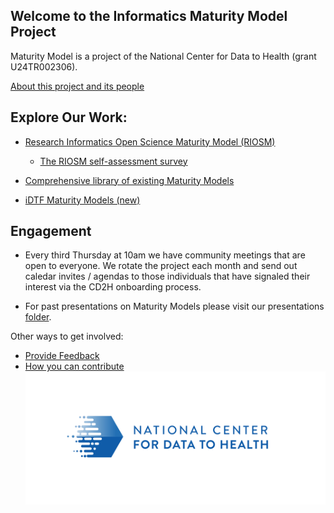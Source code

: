 
## Welcome to the Informatics Maturity Model Project

Maturity Model is a project of the National Center for Data to Health (grant U24TR002306).

[About this project and its people](pages/about.md)

## Explore Our Work:

* [Research Informatics Open Science Maturity Model (RIOSM)](pages/RIOSM.md)

    * [The RIOSM self-assessment survey](https://maturitymodel.rit.uw.edu)
    
* [Comprehensive library of existing Maturity Models](pages/ExModels.md)
* [iDTF Maturity Models (new)](pages/iDTFModels.md)



## Engagement 
* Every third Thursday at 10am we have community meetings that are open to everyone. We rotate the project each month and send out caledar invites / agendas to those individuals that have signaled their interest via the CD2H onboarding process.

* For past presentations on Maturity Models please visit our presentations [folder](https://drive.google.com/drive/u/1/folders/1Favda_FCXfIlRnY8Sz7OZxwDVIiN3DsS).
  
Other ways to get involved:
* [Provide Feedback](pages/provide_feedback.md)
* [How you can contribute](pages/Engage.md)
![](./images/CD2H_color_logo.png)
